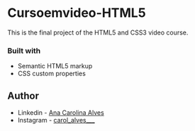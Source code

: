 # Cursoemvideo-HTML5
This is the final project of the HTML5 and CSS3 video course.

### Built with

- Semantic HTML5 markup
- CSS custom properties

## Author

- Linkedin - [Ana Carolina Alves](https://www.linkedin.com/in/ana-carolina-alves-b34a23281/)
- Instagram - [carol_alves___](https://www.instagram.com/carol_alves___/)





